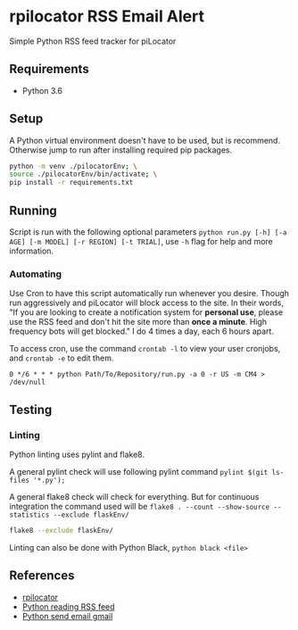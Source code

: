 # rpilocator RSS Email Alert

Simple Python RSS feed tracker for piLocator

## Requirements

* Python 3.6

## Setup

A Python virtual environment doesn't have to be used, but is recommend.  Otherwise jump to run after installing required pip packages.

```bash
python -m venv ./pilocatorEnv; \
source ./pilocatorEnv/bin/activate; \
pip install -r requirements.txt
```

## Running

Script is run with the following optional parameters `python run.py [-h] [-a AGE] [-m MODEL] [-r REGION] [-t TRIAL]`, use `-h` flag for help and more information.

### Automating

Use Cron to have this script automatically run whenever you desire.  Though run aggressively and piLocator will block access to the site.  In their words, "If you are looking to create a notification system for **personal use**, please use the RSS feed and don't hit the site more than **once a minute**. High frequency bots will get blocked." I do 4 times a day, each 6 hours apart.

To access cron, use the command `crontab -l` to view your user cronjobs, and `crontab -e` to edit them.

```cron
0 */6 * * * python Path/To/Repository/run.py -a 0 -r US -m CM4 > /dev/null
```

## Testing

### Linting

Python linting uses pylint and flake8.

A general pylint check will use following pylint command `pylint $(git ls-files '*.py');`

A general flake8 check will check for everything.  But for continuous integration the command used will be `flake8 . --count --show-source --statistics --exclude flaskEnv/`

```bash
flake8 --exclude flaskEnv/
```

Linting can also be done with Python Black, `python black <file>`

## References

* [rpilocator](https://rpilocator.com/)
* [Python reading RSS feed](https://www.tutorialspoint.com/python_text_processing/python_reading_rss_feed.htm)
* [Python send email gmail](https://mailtrap.io/blog/python-send-email-gmail/)
